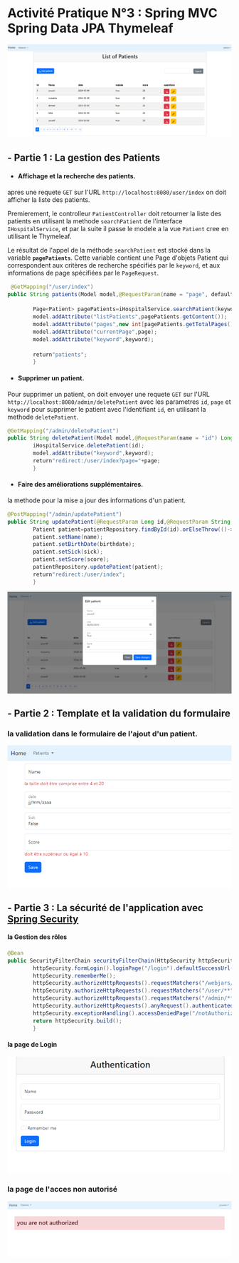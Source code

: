 # Activité Pratique N°3 : Spring MVC Spring Data JPA Thymeleaf

![Spring MVC Spring Data JPA Thymeleaf](/img/result.png)

## - Partie 1 : La gestion des Patients

- #### Affichage et la recherche des patients.

apres une requete `GET` sur l'URL `http://localhost:8080/user/index` on doit afficher la liste des patients.

Premierement, le controlleur `PatientController` doit retourner la liste des patients en utilisant la
methode `searchPatient`
de l'interface `IHospitalService`, et par la suite il passe le modele a la vue `Patient` cree en utilisant le Thymeleaf.

Le résultat de l'appel de la méthode `searchPatient` est stocké dans la variable **`pagePatients`**. Cette variable
contient
une Page d'objets Patient qui correspondent aux critères de recherche spécifiés par le `keyword`, et aux
informations de page spécifiées par le `PageRequest`.

```java
 @GetMapping("/user/index")
public String patients(Model model,@RequestParam(name = "page", defaultValue = "0") int page,@RequestParam(name = "size", defaultValue = "5") int size,@RequestParam(name = "keyword", defaultValue = "") String keyword){

        Page<Patient> pagePatients=iHospitalService.searchPatient(keyword,PageRequest.of(page,size));
        model.addAttribute("listPatients",pagePatients.getContent());
        model.addAttribute("pages",new int[pagePatients.getTotalPages()]);
        model.addAttribute("currentPage",page);
        model.addAttribute("keyword",keyword);

        return"patients";
        }
```

- #### Supprimer un patient.

Pour supprimer un patient, on doit envoyer une requete `GET` sur l'URL `http://localhost:8080/admin/deletePatient` avec
les parametres `id`, `page` et `keyword` pour supprimer le patient avec l'identifiant `id`, en utilisant la methode
`deletePatient`.

```java
@GetMapping("/admin/deletePatient")
public String deletePatient(Model model,@RequestParam(name = "id") Long id,@RequestParam(name = "page") int page,@RequestParam(name = "keyword", defaultValue = "") String keyword){
        iHospitalService.deletePatient(id);
        model.addAttribute("keyword",keyword);
        return"redirect:/user/index?page="+page;
        }
```    

- #### Faire des améliorations supplémentaires.

la methode pour la mise a jour des informations d'un patient.

```java
@PostMapping("/admin/updatePatient")
public String updatePatient(@RequestParam Long id,@RequestParam String name,@RequestParam @DateTimeFormat(pattern = "yyyy-MM-dd") Date birthdate,@RequestParam Boolean sick,@RequestParam int score){
        Patient patient=patientRepository.findById(id).orElseThrow(()->new IllegalArgumentException("Invalid patient Id:"+id));
        patient.setName(name);
        patient.setBirthDate(birthdate);
        patient.setSick(sick);
        patient.setScore(score);
        patientRepository.updatePatient(patient);
        return"redirect:/user/index";
        }
```

![update](/img/update.png)

## - Partie 2 : Template et la validation du formulaire

### la validation dans le formulaire de l'ajout d'un patient.

![update](/img/validationForm.png)

## - Partie 3 : La sécurité de l'application avec <u>Spring Security</u>

#### la Gestion des rôles

```java
@Bean
public SecurityFilterChain securityFilterChain(HttpSecurity httpSecurity)throws Exception{
        httpSecurity.formLogin().loginPage("/login").defaultSuccessUrl("/",true).permitAll();
        httpSecurity.rememberMe();
        httpSecurity.authorizeHttpRequests().requestMatchers("/webjars/**").permitAll();
        httpSecurity.authorizeHttpRequests().requestMatchers("/user/**").hasRole("USER");
        httpSecurity.authorizeHttpRequests().requestMatchers("/admin/**").hasRole("ADMIN");
        httpSecurity.authorizeHttpRequests().anyRequest().authenticated();
        httpSecurity.exceptionHandling().accessDeniedPage("/notAuthorized");
        return httpSecurity.build();
        }
```

#### la page de Login

![update](/img/login.png)

### la page de l'acces non autorisé

![update](/img/notAuthorized.png)